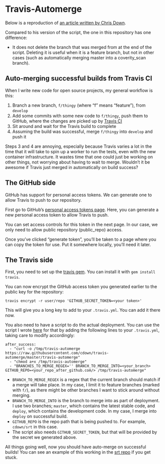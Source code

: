# Travis-Automerge

Below is a reproduction of [an article written by Chris Down](https://chrisdown.name/2015/09/27/auto-merging-successful-builds-from-travis-ci.html).

Compared to his version of the script, the one in this repository has one difference:

- It does not delete the branch that was merged from at the end of the script.
  Deleting it is useful when it is a feature branch, but not in other cases
  (such as automatically merging master into a coverity_scan branch).

## Auto-merging successful builds from Travis CI

When I write new code for open source projects, my general workflow is this:

1. Branch a new branch, `f/thingy` (where “f” means “feature”), from `develop`
2. Add some commits with some new code to `f/thingy`, push them to GitHub, where the changes are picked up by [Travis CI](https://travis-ci.org/)
3. Sit around and wait for the Travis build to complete
4. Assuming the build was successful, merge `f/thingy` into `develop` and push it

Steps 3 and 4 are annoying, especially because Travis varies a lot in the time
that it will take to spin up a worker to run the tests, even with the new
container infrastructure. It wastes time that one could just be working on
other things, not worrying about having to wait to merge. Wouldn’t it be
awesome if Travis just merged in automatically on build success?

## The GitHub side

GitHub has support for personal access tokens. We can generate one to allow
Travis to push to our repository.

First go to GitHub’s [personal access tokens page](https://github.com/settings/tokens).
Here, you can generate a new personal access token to allow Travis to push.

You can set access controls for this token in the next page. In our case, we
only need to allow public repository (public_repo) access.

Once you’ve clicked “generate token”, you’ll be taken to a page where you can
copy the token for use. Put it somewhere locally, you’ll need it later.

## The Travis side

First, you need to set up the [travis gem](https://rubygems.org/gems/travis).
You can install it with `gem install travis`.

You can now encrypt the GitHub access token you generated earlier to the public
key for the repository:

    travis encrypt -r user/repo 'GITHUB_SECRET_TOKEN=<your token>'

This will give you a long key to add to your `.travis.yml`. You can add it
there now.

You also need to have a script to do the actual deployment. You can use the
script I wrote [here](travis-automerge) for that by adding the following lines
to your `.travis.yml`, taking care to modify accordingly:

    after_success:
      - "curl -o /tmp/travis-automerge https://raw.githubusercontent.com/cdown/travis-automerge/master/travis-automerge"
      - "chmod a+x /tmp/travis-automerge"
      - "BRANCHES_TO_MERGE_REGEX='' BRANCH_TO_MERGE_INTO=<your_branch> GITHUB_REPO=<your_repo_after_github.com/> /tmp/travis-automerge"

- `BRANCH_TO_MERGE_REGEX` is a regex that the current branch should match if a
  merge will take place. In my case, I limit it to feature branches (marked
  with `f/`), as there might be other branches I want to stick around without
  merging.
- `BRANCH_TO_MERGE_INTO` is the branch to merge into as part of deployment. I
  use two branches; `master`, which contains the latest stable code, and
  `deploy`, which contains the development code. In my case, I merge into
  `deploy` on successful build.
- `GITHUB_REPO` is the repo path that is being pushed to. For example,
  `cdown/srt` in this case.
- The script also needs `GITHUB_SECRET_TOKEN`, but that will be provided by the
  secret we generated above.

All things going well, now you should have auto-merge on successful builds!
You can see an example of this working in the 
[srt repo](https://github.com/cdown/srt/blob/49e45aeb267/.travis.yml) if you get
stuck.

